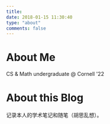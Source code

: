 ```yaml
---
title: 
date: 2018-01-15 11:30:40
type: "about"
comments: false
---
```


# About Me  

CS & Math undergraduate @ Cornell '22

# About this Blog  

记录本人的学术笔记和随笔（胡思乱想）。